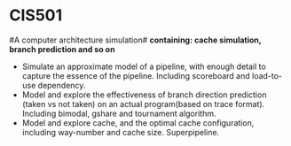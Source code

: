 CIS501
=========
#A computer architecture simulation#
__containing: cache simulation, branch prediction and so on__
- Simulate an approximate model of a pipeline, with enough detail to capture the essence of the pipeline. Including scoreboard and load-to-use dependency.
- Model and explore the effectiveness of branch direction prediction (taken vs not taken) on an actual program(based on trace format). Including bimodal, gshare and tournament algorithm.
- Model and explore cache, and the optimal cache configuration, including way-number and cache size.
Superpipeline.
